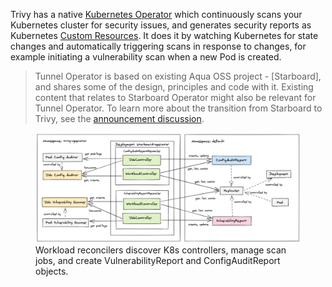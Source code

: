 Trivy has a native [Kubernetes Operator](operator) which continuously scans your Kubernetes cluster for security issues, and generates security reports as Kubernetes [Custom Resources](crd). It does it by watching Kubernetes for state changes and automatically triggering scans in response to changes, for example initiating a vulnerability scan when a new Pod is created.

> Tunnel Operator is based on existing Aqua OSS project - [Starboard], and shares some of the design, principles and code with it. Existing content that relates to Starboard Operator might also be relevant for Tunnel Operator. To learn more about the transition from Starboard to Trivy, see the [announcement discussion](https://github.com.khulnasoft/starboard/discussions/1173).

<figure>
  <img src="./images/operator/tunnel-operator-workloads.png" />
  <figcaption>Workload reconcilers discover K8s controllers, manage scan jobs, and create VulnerabilityReport and ConfigAuditReport objects.</figcaption>
</figure>
